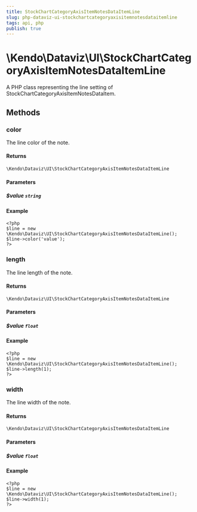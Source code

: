 ```yaml
---
title: StockChartCategoryAxisItemNotesDataItemLine
slug: php-dataviz-ui-stockchartcategoryaxisitemnotesdataitemline
tags: api, php
publish: true
---
```


# \Kendo\Dataviz\UI\StockChartCategoryAxisItemNotesDataItemLine

A PHP class representing the line setting of StockChartCategoryAxisItemNotesDataItem.


## Methods

### color
The line color of the note.

#### Returns
`\Kendo\Dataviz\UI\StockChartCategoryAxisItemNotesDataItemLine`

#### Parameters

##### $value `string`



#### Example 
    <?php
    $line = new \Kendo\Dataviz\UI\StockChartCategoryAxisItemNotesDataItemLine();
    $line->color('value');
    ?>

### length
The line length of the note.

#### Returns
`\Kendo\Dataviz\UI\StockChartCategoryAxisItemNotesDataItemLine`

#### Parameters

##### $value `float`



#### Example 
    <?php
    $line = new \Kendo\Dataviz\UI\StockChartCategoryAxisItemNotesDataItemLine();
    $line->length(1);
    ?>

### width
The line width of the note.

#### Returns
`\Kendo\Dataviz\UI\StockChartCategoryAxisItemNotesDataItemLine`

#### Parameters

##### $value `float`



#### Example 
    <?php
    $line = new \Kendo\Dataviz\UI\StockChartCategoryAxisItemNotesDataItemLine();
    $line->width(1);
    ?>

